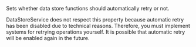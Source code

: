 Sets whether data store functions should automatically retry or not.

DataStoreService does not respect this property because automatic retry has been disabled due to technical reasons. Therefore, you must implement systems for retrying operations yourself. It is possible that automatic retry will be enabled again in the future.